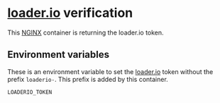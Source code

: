 # [loader.io][1] verification

This [NGINX][2] container is returning the loader.io token.

## Environment variables

These is an environment variable to set the [loader.io][1] token without the prefix `loaderio-`. This prefix is added by this container.

    LOADERIO_TOKEN

[1]: https://loader.io
[2]: http://nginx.org
